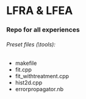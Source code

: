 # LFRA & LFEA
### Repo for all experiences

###### Preset files (\tools):
- makefile
- fit.cpp
- fit_withtreatment.cpp
- hist2d.cpp
- errorpropagator.nb
